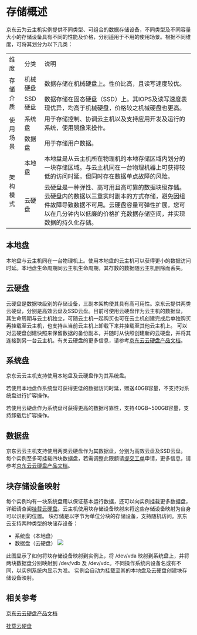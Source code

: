# 存储概述
京东云为云主机实例提供不同类型、可组合的数据存储设备，不同类型及不同容量大小的存储设备具有不同的性能及价格，分别适用于不用的使用场景。根据不同维度，可将其划分为以下几类：
<table>
   <tr>
      <td> 维度 </td>
      <td>分类 </td>
      <td> 说明 </td>
   </tr>
   <tr>
      <td rowspan="2"> 存储介质  </td>
      <td> 机械硬盘 </td>
      <td> 数据存储在机械硬盘上。性价比高，且读写速度较优。   </td>
   </tr>
   <tr>
      <td> SSD硬盘 </td>
      <td> 数据存储在固态硬盘（SSD）上。其IOPS及读写速度表现优异，均高于机械硬盘，价格较之机械硬盘也更高。 </td>
   </tr>
   <tr>
      <td rowspan="2"> 使用场景   </td>
      <td> 系统盘   </td>
      <td> 用于存储控制、协调云主机以及支持应用开发及运行的系统，使用镜像来操作。  </td>
   </tr>
   <tr>
      <td> 数据盘  </td>
      <td> 用于存储用户数据。 </td>
   </tr>
   <tr>
      <td rowspan="2"> 架构模式   </td>
      <td> 本地盘   </td>
      <td> 本地盘是从云主机所在物理机的本地存储区域内划分的一块存储区域。与云主机同在一台物理机器上可获得较低的访问时延，但同时存在数据单点故障的风险。     </td>
   </tr>
   <tr>
      <td>云硬盘  </td>
      <td> 云硬盘是一种弹性、高可用且高可靠的数据块级存储。云硬盘内的数据以三重实时副本的方式存储，避免因组件故障导致数据不可用。云硬盘容量可弹性扩展，您可以在几分钟内以低廉的价格扩充数据存储空间，并实现数据的持久化存储。     </td>
   </tr> 
</table>

## 本地盘
本地盘与云主机同在一台物理机上。使用本地盘的云主机可以获得更小的数据访问时延。本地盘生命周期同云主机生命周期，其存数的数据随云主机删除而丢失。

## 云硬盘
云硬盘是数据块级别的存储设备，三副本架构使其具有高可用性。京东云提供两类云硬盘，分别是高效云盘及SSD云盘。目前可使用云硬盘作为云主机的数据盘，其生命周期与云主机独立，可随云主机一起购买也可在云主机创建完成后单独购买再挂载至云主机，也支持从当前云主机上卸载下来并挂载至其他云主机上。
可以对云硬盘创建快照来保留数据的备份副本，并随时从快照创建新的云硬盘，并将其连接到另一台云主机。有关云硬盘的更多信息，请参考[京东云云硬盘产品文档](../../../CloudDisk/Introduction/What-Is-CloudDisk.md)。

## 系统盘
京东云云主机支持使用本地盘及云硬盘作为其系统盘。

若使用本地盘作系统盘可获得更低的数据访问时延，赠送40GB容量，不支持对系统盘进行扩容操作。

若使用云硬盘作为系统盘可获得更高的数据可靠性，支持40GB~500GB容量，支持卸载后扩容操作。

## 数据盘
京东云云主机支持使用两类云硬盘作为其数据盘，分别为高效云盘及SSD云盘。每个实例至多可挂载四块数据盘，若需调整此限额请[提交工单][1]申请，更多信息，请参考[京东云云硬盘产品文档](../../../CloudDisk/Introduction/What-Is-CloudDisk.md)。

## 块存储设备映射
每个实例均有一块系统盘用以保证基本运行数据，还可以向实例挂载更多数据盘，详细请查阅[挂载云硬盘](Attach-Cloud-Disk.md)。云主机使用块存储设备映射来将这些存储设备映射为自身可以识别的位置。
块存储是以字节为单位分块的存储设备，支持随机访问。京东云支持两种类型的块储存设备：
* 系统盘（本地盘）
* 数据盘（云硬盘）
![](../../../../../image/vm/Operation-Guide-CD-overview.png)

此图显示了如何将块存储设备映射到实例上，将  /dev/vda 映射到系统盘上，并将两块数据盘分别映射到 /dev/vdb 及 /dev/vdc。不同操作系统内设备名或有不同，以实例系统内显示为准。
实例会自动为挂载至其的本地盘及云硬盘创建块存储设备映射。

## 相关参考
[京东云云硬盘产品文档](../../../CloudDisk/Introduction/What-Is-CloudDisk.md)

[挂载云硬盘](Attach-Cloud-Disk.md)


  [1]: https://ticket.jdcloud.com/myorder/submit